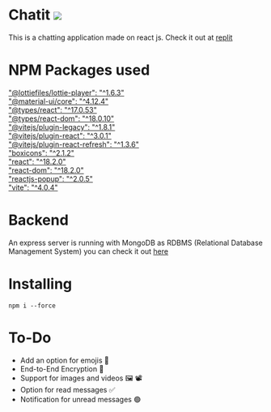 # Chatit <img src="https://img.shields.io/badge/React-20232A?style=for-the-badge&logo=react&logoColor=61DAF" />
This is a chatting application made on react js. Check it out at [replit](https://Chatit.divu050704.repl.co) 

# NPM Packages used 

["@lottiefiles/lottie-player": "^1.6.3" <br />](https://www.npmjs.com/package/@lottiefiles/lottie-player)
["@material-ui/core": "^4.12.4" <br />](https://www.npmjs.com/package/@material-ui/core)
["@types/react": "^17.0.53" <br />](https://www.npmjs.com/package/@types/react)
["@types/react-dom": "^18.0.10" <br />](https://www.npmjs.com/package/@types/react-dom)
["@vitejs/plugin-legacy": "^1.8.1" <br />](https://www.npmjs.com/package/@vitejs/plugin-legacy)
["@vitejs/plugin-react": "^3.0.1" <br /> ](https://www.npmjs.com/package/@vitejs/plugin-react)
["@vitejs/plugin-react-refresh": "^1.3.6" <br />](https://www.npmjs.com/package/@vitejs/plugin-react-refresh)
["boxicons": "^2.1.2" <br />](https://www.npmjs.com/package/boxicons)
["react": "^18.2.0" <br />](https://www.npmjs.com/package/react)
["react-dom": "^18.2.0" <br />](https://www.npmjs.com/package/react-dom)
["reactjs-popup": "^2.0.5" <br />](https://www.npmjs.com/package/reactjs-popup)
["vite": "^4.0.4"](https://www.npmjs.com/package/vite)

# Backend

An express server is running with MongoDB as RDBMS (Relational Database Management System) you can check it out [here](https://google.com)

# Installing

```shell
npm i --force
```

# To-Do

- Add an option for emojis :slightly_smiling_face:
- End-to-End Encryption :closed_lock_with_key:
- Support for images and videos :framed_picture: :film_projector:
- Option for read messages :white_check_mark:
- Notification for unread messages :green_circle:
